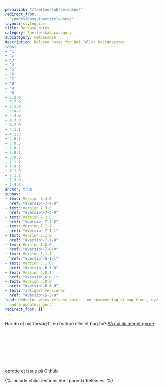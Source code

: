 ```yaml
---
permalink: "/faellesskab/releases/"
redirect_from:
- "/omdesignsystemet/releases/"
layout: styleguide
title: Release notes
category: Faellesskab_category
subcategory: Fællesskab
description: Release notes for Det Fælles Designsystem
tags:
- '1'
- '2'
- '3'
- '4'
- '5'
- '6'
- '7'
- '8'
- '9'
- '0'
- 5.3.0
- 5.2.0
- 5.1.0
- 5.0.0
- 4.4.0
- 4.3.0
- 4.2.0
- 4.1.1
- 4.1.0
- 4.0.1
- 3.0.3
- 3.0.2
- 3.0.1
- 3.0.0
- 2.1.2
- 7.0.0
- 7.1.0
- 7.1.1
- 7.3.0
- 7.4.0
anchor: true
subnav:
- text: Version 7.4.0
  href: "#version-7-4-0"
- text: Version 7.3.0
  href: "#version-7-3-0"
- text: Version 7.2.0
  href: "#version-7-2-0"
- text: Version 7.1.1
  href: "#version-7-1-1"
- text: Version 7.1.0
  href: "#version-7-1-0"
- text: Version 7.0.0
  href: "#version-7-0-0"
- text: Version 6.1.1
  href: "#version-6-1-1"
- text: Version 6.1.0
  href: "#version-6-1-0"
- text: Version 6.0.1
  href: "#version-6-0-1"
- text: Version 6.0.0
  href: "#version-6-0-0"
- text: Tidligere versioner
  href: "#version-5-3-0"
lead: Nedenfor vises release notes — en opsummering af bug fixes, nye features og
  andre opdateringer.
redirect_from: []
---
```

Har du et nyt forslag til en feature eller et bug fix? <a href="https://github.com/detfaellesdesignsystem/dkfds-components/issues" class="icon-link">Så må du meget gerne oprette et issue på Github<svg class="icon-svg" focusable="false" aria-hidden="true" tabindex="-1"><use xlink:href="#open-in-new"></use></svg></a>

{% include child-sections.html parent='Releases' %}
